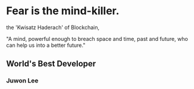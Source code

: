 # Fear is the mind-killer.
the 'Kwisatz Haderach' of Blockchain,
<p> "A mind, powerful enough to breach space and time, past and future, who can help us into a better future."

## World's Best Developer
### Juwon Lee

## 

<!--
**2-zoo1/2-zoo1** is a ✨ _special_ ✨ repository because its `README.md` (this file) appears on your GitHub profile.

Here are some ideas to get you started:

- 🔭 I’m currently working on ...
- 🌱 I’m currently learning ...
- 👯 I’m looking to collaborate on ...
- 🤔 I’m looking for help with ...
- 💬 Ask me about ...
- 📫 How to reach me: ...
- 😄 Pronouns: ...
- ⚡ Fun fact: ...
-->
